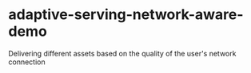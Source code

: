 # adaptive-serving-network-aware-demo
Delivering different assets based on the quality of the user's network connection
